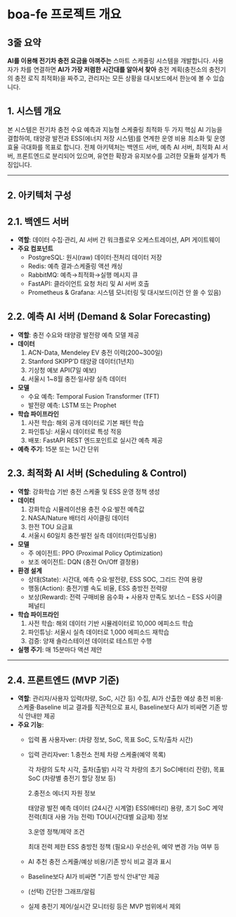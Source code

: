 # boa-fe 프로젝트 개요

## 3줄 요약

**AI를 이용해 전기차 충전 요금을 아껴주는** 스마트 스케줄링 시스템을 개발합니다. 사용자가 차를 연결하면 **AI가 가장 저렴한 시간대를 알아서 찾아** 충전 계획(충전소의 충전기의 충전 로직 최적화)을 짜주고, 관리자는 모든 상황을 대시보드에서 한눈에 볼 수 있습니다.

## 1. 시스템 개요

본 시스템은 전기차 충전 수요 예측과 지능형 스케줄링 최적화 두 가지 핵심 AI 기능을 결합하여, 태양광 발전과 ESS(에너지 저장 시스템)를 연계한 운영 비용 최소화 및 운영 효율 극대화를 목표로 합니다. 전체 아키텍처는 백엔드 서버, 예측 AI 서버, 최적화 AI 서버, 프론트엔드로 분리되어 있으며, 유연한 확장과 유지보수를 고려한 모듈화 설계가 특징입니다.

---

## 2. 아키텍처 구성

## 2.1. 백엔드 서버

- **역할**: 데이터 수집·관리, AI 서버 간 워크플로우 오케스트레이션, API 게이트웨이
- **주요 컴포넌트**
    - PostgreSQL: 원시(raw) 데이터·전처리 데이터 저장
    - Redis: 예측 결과·스케줄링 액션 캐싱
    - RabbitMQ: 예측→최적화→실행 메시지 큐
    - FastAPI: 클라이언트 요청 처리 및 AI 서버 호출
    - Prometheus & Grafana: 시스템 모니터링 및 대시보드(이건 안 쓸 수 있음)

## 2.2. 예측 AI 서버 (Demand & Solar Forecasting)

- **역할**: 충전 수요와 태양광 발전량 예측 모델 제공
- **데이터**
    1. ACN-Data, Mendeley EV 충전 이력(200~300일)
    2. Stanford SKIPP’D 태양광 데이터(1년치)
    3. 기상청 예보 API(7일 예보)
    4. 서울시 1~8월 충전·일사량 실측 데이터
- **모델**
    - 수요 예측: Temporal Fusion Transformer (TFT)
    - 발전량 예측: LSTM 또는 Prophet
- **학습 파이프라인**
    1. 사전 학습: 해외 공개 데이터로 기본 패턴 학습
    2. 파인튜닝: 서울시 데이터로 특성 적응
    3. 배포: FastAPI REST 엔드포인트로 실시간 예측 제공
- **예측 주기**: 15분 또는 1시간 단위

## 2.3. 최적화 AI 서버 (Scheduling & Control)

- **역할**: 강화학습 기반 충전 스케줄 및 ESS 운영 정책 생성
- **데이터**
    1. 강화학습 시뮬레이션용 충전 수요·발전 예측값
    2. NASA/Nature 배터리 사이클링 데이터
    3. 한전 TOU 요금표
    4. 서울시 60일치 충전·발전 실측 데이터(파인튜닝용)
- **모델**
    - 주 에이전트: PPO (Proximal Policy Optimization)
    - 보조 에이전트: DQN (충전 On/Off 결정용)
- **환경 설계**
    - 상태(State): 시간대, 예측 수요·발전량, ESS SOC, 그리드 잔여 용량
    - 행동(Action): 충전기별 속도 비율, ESS 충방전 전력량
    - 보상(Reward): 전력 구매비용 음수화 + 사용자 만족도 보너스 – ESS 사이클 페널티
- **학습 파이프라인**
    1. 사전 학습: 해외 데이터 기반 시뮬레이터로 10,000 에피소드 학습
    2. 파인튜닝: 서울시 실측 데이터로 1,000 에피소드 재학습
    3. 검증: 양재 솔라스테이션 데이터로 테스트만 수행
- **실행 주기**: 매 15분마다 액션 제안

---

## 2.4. 프론트엔드 (MVP 기준)

- **역할**: 관리자/사용자 입력(차량, SoC, 시간 등) 수집, AI가 산출한 예상 충전 비용·스케줄·Baseline 비교 결과를 직관적으로 표시, Baseline보다 AI가 비싸면 기존 방식 안내만 제공
- **주요 기능**:
    - 입력 폼 사용자ver: (차량 정보, SoC, 목표 SoC, 도착/출차 시간)
    - 입력 관리자ver: 
        1.충전소 전체 차량 스케줄(예약 목록)

        각 차량의 도착 시각, 출차(출발) 시각
        각 차량의 초기 SoC(배터리 잔량), 목표 SoC
        (차량별 충전기 할당 정보 등)
        
        2.충전소 에너지 자원 정보

        태양광 발전 예측 데이터 (24시간 시계열)
        ESS(배터리) 용량, 초기 SoC
        계약 전력(최대 사용 가능 전력)
        TOU(시간대별 요금제) 정보
        
        3.운영 정책/제약 조건

        최대 전력 제한
        ESS 충방전 정책
        (필요시) 우선순위, 예약 변경 가능 여부 등
    - AI 추천 충전 스케줄/예상 비용/기존 방식 비교 결과 표시
    - Baseline보다 AI가 비싸면 "기존 방식 안내"만 제공
    - (선택) 간단한 그래프/알림
    - 실제 충전기 제어/실시간 모니터링 등은 MVP 범위에서 제외